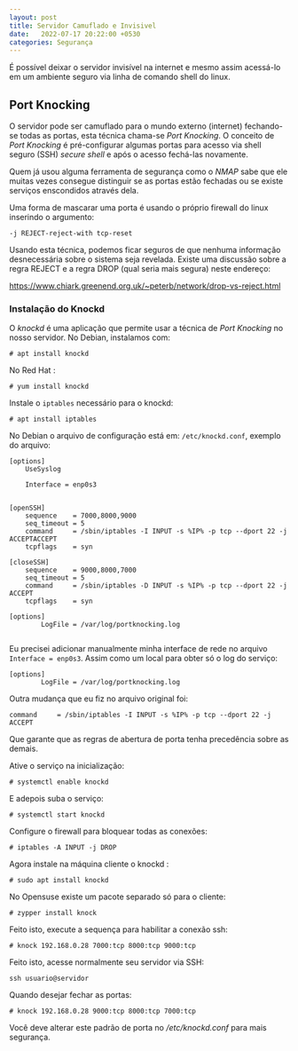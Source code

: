 ```yaml
---
layout: post
title: Servidor Camuflado e Invisivel
date:   2022-07-17 20:22:00 +0530
categories: Segurança
---
```

É possível deixar o servidor invisível na internet e mesmo assim acessá-lo em um ambiente seguro via linha de comando shell do linux. 

## Port Knocking
O servidor pode ser camuflado para o mundo externo (internet) fechando-se todas as portas, esta técnica chama-se *Port Knocking*. 
O conceito de *Port Knocking* é pré-configurar algumas portas para acesso via shell seguro (SSH) *secure shell* e após o acesso fechá-las novamente. 

Quem já usou alguma ferramenta de segurança como o *NMAP* sabe que ele muitas vezes consegue distinguir se as portas estão fechadas ou se existe serviços enscondidos através dela. 

Uma forma de mascarar uma porta é usando o próprio firewall do linux inserindo o argumento:

```
-j REJECT-reject-with tcp-reset
```

Usando esta técnica, podemos ficar seguros de que nenhuma informação desnecessária sobre o sistema seja revelada. Existe uma discussão sobre a regra REJECT e a regra DROP (qual seria mais segura) neste endereço:

https://www.chiark.greenend.org.uk/~peterb/network/drop-vs-reject.html

### Instalação do Knockd
O *knockd* é uma aplicação que permite usar a técnica de *Port Knocking* no nosso servidor. No Debian, instalamos com:

```
# apt install knockd
```

No Red Hat :

```
# yum install knockd
```
Instale o `iptables` necessário para o knockd:

```
# apt install iptables
```


No Debian o arquivo de configuração está em: `/etc/knockd.conf`, exemplo do arquivo:

```
[options]
	UseSyslog

    Interface = enp0s3


[openSSH]
	sequence    = 7000,8000,9000
	seq_timeout = 5
    command     = /sbin/iptables -I INPUT -s %IP% -p tcp --dport 22 -j ACCEPTACCEPT
	tcpflags    = syn

[closeSSH]
	sequence    = 9000,8000,7000
	seq_timeout = 5
	command     = /sbin/iptables -D INPUT -s %IP% -p tcp --dport 22 -j ACCEPT
	tcpflags    = syn

[options]
        LogFile = /var/log/portknocking.log


```

Eu precisei adicionar manualmente minha interface de rede no arquivo `Interface = enp0s3`. Assim como um local para obter só o log do serviço:

```
[options]
        LogFile = /var/log/portknocking.log
```

Outra mudança que eu fiz no arquivo original foi:

```
command     = /sbin/iptables -I INPUT -s %IP% -p tcp --dport 22 -j ACCEPT
```

Que garante que as regras de abertura de porta tenha precedência sobre as demais. 

Ative o serviço na inicialização:
```
# systemctl enable knockd
```

E adepois suba o serviço:

```
# systemctl start knockd
```

Configure o firewall para bloquear todas as conexões:

```
# iptables -A INPUT -j DROP
```

Agora instale na máquina cliente o knockd :

```
# sudo apt install knockd 
```

No Opensuse existe um pacote separado só para o cliente:

```
# zypper install knock
```

Feito isto, execute a sequença para habilitar a conexão ssh:

```
# knock 192.168.0.28 7000:tcp 8000:tcp 9000:tcp
```

Feito isto, acesse normalmente seu servidor via SSH:

```
ssh usuario@servidor
```

Quando desejar fechar as portas:

```
# knock 192.168.0.28 9000:tcp 8000:tcp 7000:tcp
```

Você deve alterar este padrão de porta no */etc/knockd.conf* para mais segurança. 